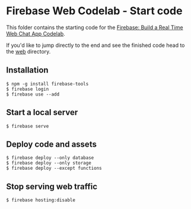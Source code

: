 # Firebase Web Codelab - Start code

This folder contains the starting code for the [Firebase: Build a Real Time Web Chat App Codelab](https://codelabs.developers.google.com/codelabs/firebase-web/).

If you'd like to jump directly to the end and see the finished code head to the [web](../web) directory.

## Installation

```
$ npm -g install firebase-tools
$ firebase login
$ firebase use --add
```

## Start a local server

```
$ firebase serve
```

## Deploy code and assets

```
$ firebase deploy --only database
$ firebase deploy --only storage
$ firebase deploy --except functions
```

## Stop serving web traffic

```
$ firebase hosting:disable
```
